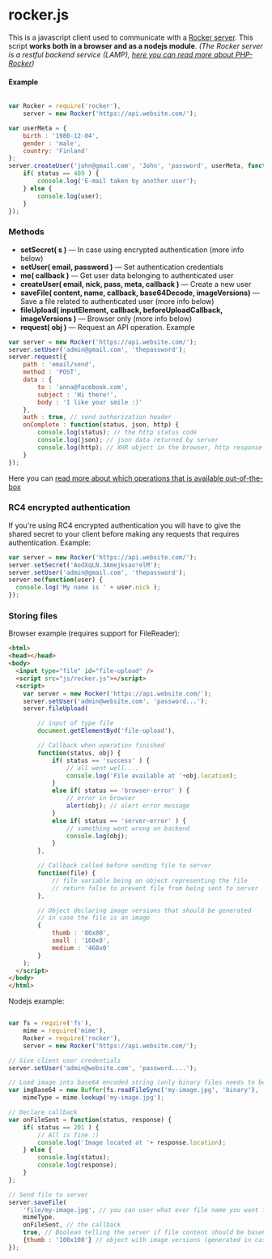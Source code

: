 rocker.js
=========

This is a javascript client used to communicate with a [Rocker server](https://github.com/victorjonsson/PHP-Rocker).
This script **works both in a browser and as a nodejs module**. *(The Rocker server is a restful backend service (LAMP), [here you can read more about PHP-Rocker](https://github.com/victorjonsson/PHP-Rocker))*

#### Example

```js

var Rocker = require('rocker'),
    server = new Rocker('https://api.website.com/');

var userMeta = {
    birth : '1980-12-04',
    gender : 'male',
    country: 'Finland'
};
server.createUser('john@gmail.com', 'John', 'password', userMeta, function(status, user) {
    if( status == 409 ) {
        console.log('E-mail taken by another user');
    } else {
        console.log(user);
    }
});

```

### Methods

- **setSecret( s )** — In case using encrypted authentication (more info below)
- **setUser( email, password )** — Set authentication credentials
- **me( callback )** — Get user data belonging to authenticated user
- **createUser( email, nick, pass, meta, callback )** — Create a new user
- **saveFile( content, name, callback, base64Decode, imageVersions)** — Save a file related to authenticated user (more info below)
- **fileUpload( inputElement, callback, beforeUploadCallback, imageVersions )** — Browser only (more info below)
- **request( obj )** — Request an API operation. Example

```js
var server = new Rocker('https://api.website.com/');
server.setUser('admin@gmail.com', 'thepassword');
server.request({
    path : 'email/send',
    method : 'POST',
    data : {
        to : 'anna@facebook.com',
        subject : 'Hi there!',
        body : 'I like your smile :)'
    },
    auth : true, // send authorization header
    onComplete : function(status, json, http) {
        console.log(status); // the http status code
        console.log(json); // json data returned by server
        console.log(http); // XHR object in the browser, http response object in nodejs
    }
});

```

Here you can [read more about which operations that is available out-of-the-box](https://github.com/victorjonsson/PHP-Rocker/wiki/API-Reference)

### RC4 encrypted authentication

If you're using RC4 encrypted authentication you will have to give the shared secret to
your client before making any requests that requires authentication. Example:

```js
var server = new Rocker('https://api.website.com/');
server.setSecret('AodXqLN.3Amejksao!elM');
server.setUser('admin@gmail.com', 'thepassword');
server.me(function(user) {
  console.log('My name is ' + user.nick );
});
```

### Storing files

Browser example (requires support for FileReader):

```html
<html>
<head></head>
<body>
  <input type="file" id="file-upload" />
  <script src="js/rocker.js"></script>
  <script>
    var server = new Rocker('https://api.website.com/');
    server.setUser('admin@website.com', 'password...');
    server.fileUpload(

        // input of type file
        document.getElementByd('file-upload'),

        // Callback when operation finished
        function(status, obj) {
            if( status == 'success' ) {
                // all went well....
                console.log('File available at '+obj.location);
            }
            else if( status == 'browser-error' ) {
                // error in browser
                alert(obj); // alert error message
            }
            else if( status == 'server-error' ) {
                // something went wrong on backend
                console.log(obj);
            }
        },

        // Callback called before sending file to server
        function(file) {
            // file variable being an object representing the file
            // return false to prevent file from being sent to server
        },

        // Object declaring image versions that should be generated
        // in case the file is an image
        {
            thumb : '80x80',
            small : '160x0',
            medium : '468x0'
        }
    );
  </script>
</body>
</html>
```

Nodejs example:

```js

var fs = require('fs'),
    mime = require('mime'),
    Rocker = require('rocker'),
    server = new Rocker('https://api.website.com/');

// Give client user credentials
server.setUser('admin@website.com', 'password....');

// Load image into base64 encoded string (only binary files needs to be base64 encoded)
var imgBase64 = new Buffer(fs.readFileSync('my-image.jpg', 'binary'), 'binary').toString('base64'),
    mimeType = mime.lookup('my-image.jpg');

// Declare callback
var onFileSent = function(status, response) {
    if( status == 201 ) {
        // All is fine :)
        console.log('Image located at '+ response.location);
    } else {
        console.log(status);
        console.log(response);
    }
};

// Send file to server
server.saveFile(
    'file/my-image.jpg', // you can user what ever file name you want for your file
    mimeType,
    onFileSent, // the callback
    true, // Boolean telling the server if file content should be base64 decoded
    {thumb : '100x100'} // object with image versions (generated in case saved file is an image)
});

```